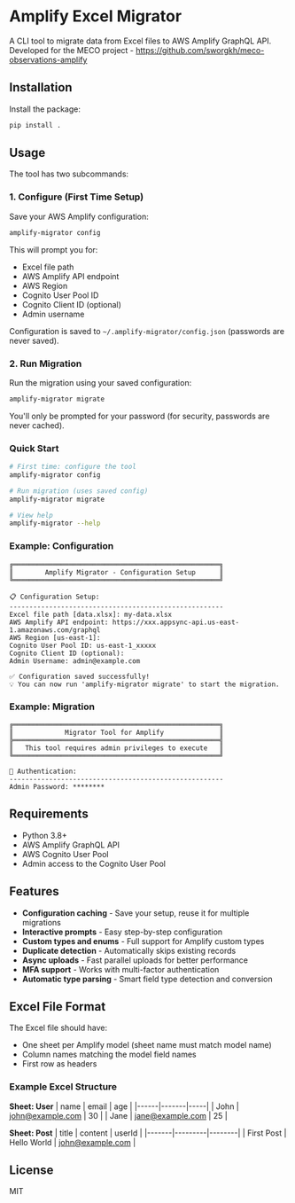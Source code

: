 # Amplify Excel Migrator

A CLI tool to migrate data from Excel files to AWS Amplify GraphQL API.
Developed for the MECO project - https://github.com/sworgkh/meco-observations-amplify

## Installation

Install the package:

```bash
pip install .
```

## Usage

The tool has two subcommands:

### 1. Configure (First Time Setup)

Save your AWS Amplify configuration:

```bash
amplify-migrator config
```

This will prompt you for:
- Excel file path
- AWS Amplify API endpoint
- AWS Region
- Cognito User Pool ID
- Cognito Client ID (optional)
- Admin username

Configuration is saved to `~/.amplify-migrator/config.json` (passwords are never saved).

### 2. Run Migration

Run the migration using your saved configuration:

```bash
amplify-migrator migrate
```

You'll only be prompted for your password (for security, passwords are never cached).

### Quick Start

```bash
# First time: configure the tool
amplify-migrator config

# Run migration (uses saved config)
amplify-migrator migrate

# View help
amplify-migrator --help
```

### Example: Configuration

```
╔════════════════════════════════════════════════════╗
║        Amplify Migrator - Configuration Setup      ║
╚════════════════════════════════════════════════════╝

📋 Configuration Setup:
------------------------------------------------------
Excel file path [data.xlsx]: my-data.xlsx
AWS Amplify API endpoint: https://xxx.appsync-api.us-east-1.amazonaws.com/graphql
AWS Region [us-east-1]:
Cognito User Pool ID: us-east-1_xxxxx
Cognito Client ID (optional):
Admin Username: admin@example.com

✅ Configuration saved successfully!
💡 You can now run 'amplify-migrator migrate' to start the migration.
```

### Example: Migration

```
╔════════════════════════════════════════════════════╗
║             Migrator Tool for Amplify              ║
╠════════════════════════════════════════════════════╣
║   This tool requires admin privileges to execute   ║
╚════════════════════════════════════════════════════╝

🔐 Authentication:
------------------------------------------------------
Admin Password: ********
```

## Requirements

- Python 3.8+
- AWS Amplify GraphQL API
- AWS Cognito User Pool
- Admin access to the Cognito User Pool

## Features

- **Configuration caching** - Save your setup, reuse it for multiple migrations
- **Interactive prompts** - Easy step-by-step configuration
- **Custom types and enums** - Full support for Amplify custom types
- **Duplicate detection** - Automatically skips existing records
- **Async uploads** - Fast parallel uploads for better performance
- **MFA support** - Works with multi-factor authentication
- **Automatic type parsing** - Smart field type detection and conversion

## Excel File Format

The Excel file should have:
- One sheet per Amplify model (sheet name must match model name)
- Column names matching the model field names
- First row as headers

### Example Excel Structure

**Sheet: User**
| name | email | age |
|------|-------|-----|
| John | john@example.com | 30 |
| Jane | jane@example.com | 25 |

**Sheet: Post**
| title | content | userId |
|-------|---------|--------|
| First Post | Hello World | john@example.com |

## License

MIT